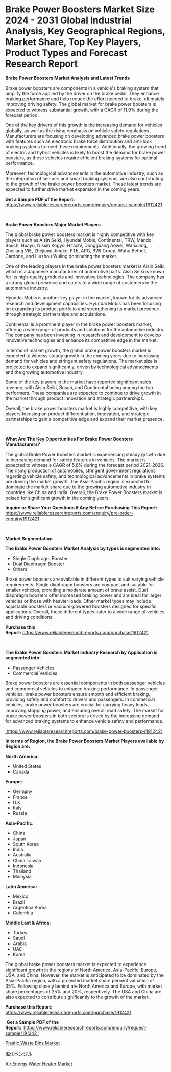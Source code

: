 <p><h1>Brake Power Boosters Market Size 2024 - 2031 Global Industrial Analysis, Key Geographical Regions, Market Share, Top Key Players, Product Types and Forecast Research Report</h1></p><p><strong>Brake Power Boosters Market Analysis and Latest Trends</strong></p>
<p><p>Brake power boosters are components in a vehicle's braking system that amplify the force applied by the driver on the brake pedal. They enhance braking performance and help reduce the effort needed to brake, ultimately improving driving safety. The global market for brake power boosters is expected to witness substantial growth, with a CAGR of 11.9% during the forecast period. </p><p>One of the key drivers of this growth is the increasing demand for vehicles globally, as well as the rising emphasis on vehicle safety regulations. Manufacturers are focusing on developing advanced brake power boosters with features such as electronic brake force distribution and anti-lock braking systems to meet these requirements. Additionally, the growing trend of electric and hybrid vehicles is likely to boost the demand for brake power boosters, as these vehicles require efficient braking systems for optimal performance.</p><p>Moreover, technological advancements in the automotive industry, such as the integration of sensors and smart braking systems, are also contributing to the growth of the brake power boosters market. These latest trends are expected to further drive market expansion in the coming years.</p></p>
<p><strong>Get a Sample PDF of the Report:&nbsp;</strong> <a href="https://www.reliableresearchreports.com/enquiry/request-sample/1912421">https://www.reliableresearchreports.com/enquiry/request-sample/1912421</a></p>
<p>&nbsp;</p>
<p><strong>Brake Power Boosters Major Market Players</strong></p>
<p><p>The global brake power boosters market is highly competitive with key players such as Aisin Seiki, Hyundai Mobis, Continental, TRW, Mando, Bosch, Huayu, Nissin Kogyo, Hitachi, Dongguang Aowei, Wanxiang, Zhejiang VIE, Zhejiang Jingke, FTE, APG, BWI Group, Wuhu Bethel, Cardone, and Liuzhou Wuling dominating the market. </p><p>One of the leading players in the brake power boosters market is Aisin Seiki, which is a Japanese manufacturer of automotive parts. Aisin Seiki is known for its high-quality products and innovative technologies. The company has a strong global presence and caters to a wide range of customers in the automotive industry.</p><p>Hyundai Mobis is another key player in the market, known for its advanced research and development capabilities. Hyundai Mobis has been focusing on expanding its product portfolio and strengthening its market presence through strategic partnerships and acquisitions.</p><p>Continental is a prominent player in the brake power boosters market, offering a wide range of products and solutions for the automotive industry. The company has been investing in research and development to develop innovative technologies and enhance its competitive edge in the market.</p><p>In terms of market growth, the global brake power boosters market is expected to witness steady growth in the coming years due to increasing demand for vehicles and stringent safety regulations. The market size is projected to expand significantly, driven by technological advancements and the growing automotive industry.</p><p>Some of the key players in the market have reported significant sales revenue, with Aisin Seiki, Bosch, and Continental being among the top performers. These companies are expected to continue to drive growth in the market through product innovation and strategic partnerships. </p><p>Overall, the brake power boosters market is highly competitive, with key players focusing on product differentiation, innovation, and strategic partnerships to gain a competitive edge and expand their market presence.</p></p>
<p>&nbsp;</p>
<p><strong>What Are The Key Opportunities For Brake Power Boosters Manufacturers?</strong></p>
<p><p>The global Brake Power Boosters market is experiencing steady growth due to increasing demand for safety features in vehicles. The market is expected to witness a CAGR of 5.6% during the forecast period 2021-2026. The rising production of automobiles, stringent government regulations regarding vehicle safety, and technological advancements in brake systems are driving the market growth. The Asia-Pacific region is expected to dominate the market share due to the growing automotive industry in countries like China and India. Overall, the Brake Power Boosters market is poised for significant growth in the coming years.</p></p>
<p><strong>Inquire or Share Your Questions If Any Before Purchasing This Report:</strong> <a href="https://www.reliableresearchreports.com/enquiry/pre-order-enquiry/1912421">https://www.reliableresearchreports.com/enquiry/pre-order-enquiry/1912421</a></p>
<p>&nbsp;</p>
<p><strong>Market Segmentation</strong></p>
<p><strong>The Brake Power Boosters Market Analysis by types is segmented into:</strong></p>
<p><ul><li>Single Diaphragm Booster</li><li>Dual Diaphragm Booster</li><li>Others</li></ul></p>
<p><p>Brake power boosters are available in different types to suit varying vehicle requirements. Single diaphragm boosters are compact and suitable for smaller vehicles, providing a moderate amount of brake assist. Dual diaphragm boosters offer increased braking power and are ideal for larger vehicles or those with heavier loads. Other market types may include adjustable boosters or vacuum-powered boosters designed for specific applications. Overall, these different types cater to a wide range of vehicles and driving conditions.</p></p>
<p><strong>Purchase this Report:&nbsp;</strong><a href="https://www.reliableresearchreports.com/purchase/1912421">https://www.reliableresearchreports.com/purchase/1912421</a></p>
<p>&nbsp;</p>
<p><strong>The Brake Power Boosters Market Industry Research by Application is segmented into:</strong></p>
<p><ul><li>Passenger Vehicles</li><li>Commercial Vehicles</li></ul></p>
<p><p>Brake power boosters are essential components in both passenger vehicles and commercial vehicles to enhance braking performance. In passenger vehicles, brake power boosters ensure smooth and efficient braking, providing safety and comfort to drivers and passengers. In commercial vehicles, brake power boosters are crucial for carrying heavy loads, improving stopping power, and ensuring overall road safety. The market for brake power boosters in both sectors is driven by the increasing demand for advanced braking systems to enhance vehicle safety and performance.</p></p>
<p><a href="https://www.reliableresearchreports.com/brake-power-boosters-r1912421">&nbsp;https://www.reliableresearchreports.com/brake-power-boosters-r1912421</a></p>
<p><strong>In terms of Region, the Brake Power Boosters Market Players available by Region are:</strong></p>
<p>
    <p> <strong> North America: </strong>
        <ul>
            <li>United States</li>
            <li>Canada</li>
        </ul>
        </p> 
    <p> <strong> Europe: </strong>
        <ul>
            <li>Germany</li>
            <li>France</li>
            <li>U.K.</li>
            <li>Italy</li>
            <li>Russia</li>
        </ul>
        </p> 
    <p> <strong> Asia-Pacific: </strong>
        <ul>
            <li>China</li>
            <li>Japan</li>
            <li>South Korea</li>
            <li>India</li>
            <li>Australia</li>
            <li>China Taiwan</li>
            <li>Indonesia</li>
            <li>Thailand</li>
            <li>Malaysia</li>
        </ul>
        </p> 
    <p> <strong> Latin America: </strong>
        <ul>
            <li>Mexico</li>
            <li>Brazil</li>
            <li>Argentina Korea</li>
            <li>Colombia</li>
        </ul>
        </p> 
    <p> <strong> Middle East & Africa: </strong>
        <ul>
            <li>Turkey</li>
            <li>Saudi</li>
            <li>Arabia</li>
            <li>UAE</li>
            <li>Korea</li>
        </ul>
    </p>
    </p>
<p><p>The global brake power boosters market is expected to experience significant growth in the regions of North America, Asia-Pacific, Europe, USA, and China. However, the market is anticipated to be dominated by the Asia-Pacific region, with a projected market share percent valuation of 35%. Following closely behind are North America and Europe, with market share percentages of 25% and 20%, respectively. The USA and China are also expected to contribute significantly to the growth of the market.</p></p>
<p><strong>Purchase this Report: </strong><a href="https://www.reliableresearchreports.com/purchase/1912421">https://www.reliableresearchreports.com/purchase/1912421</a></p>
<p>&nbsp;<strong>Get a Sample PDF of the Report:&nbsp;&nbsp;</strong><a href="https://www.reliableresearchreports.com/enquiry/request-sample/1912421">https://www.reliableresearchreports.com/enquiry/request-sample/1912421</a></p>
<p><strong></strong></p>
<p><p><a href="https://www.linkedin.com/pulse/plastic-waste-bins-market-research-report-its-history-ddhse?trackingId=IYT3LHJdwTc5z4kcQt3nNA%3D%3D">Plastic Waste Bins Market</a></p><p><a href="https://github.com/mohamedbakry57/Market-Research-Report-List-3/blob/main/797869732509.md">塩化ベンジル</a></p><p><a href="https://www.linkedin.com/pulse/air-energy-water-heater-market-size-cagr-trends-2024-2030-iqtve?trackingId=RqsfvmLwyKa%2FeNqNBycScg%3D%3D">Air Energy Water Heater Market</a></p></p>